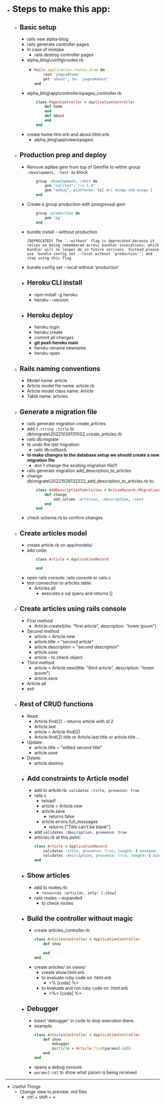 - # Steps to make this app:
    - ## Basic setup
        - rails new alpha-blog
        - rails generate controller pages
        - In case of mistake 
            - rails destroy controller pages
        - alpha_blog\config\routes.rb
            -   ```rb
                Rails.application.routes.draw do
                    root 'pages#home'
                    get 'about', to: 'pages#about'
                end 
                ```
        - alpha_blog\app\controllers\pages_controller.rb
            ```rb
                class PagesController < ApplicationController
                    def home
                    end
                    def about 
                    end
                end
            ```
        - create home.htm.erb and about.html.erb
            - alpha_blog\app\views\pages\
    - ## Production prep and deploy
        - Remove sqlitee gem from top of Gemfile to within group `:development, :test do` block
            ```rb
                group :development, :test do
                    gem "sqlite3", "~> 1.4"
                    gem "debug", platforms: %i[ mri mingw x64_mingw ]
                end
            ```  
        - Create a group production with postgressql gem
            ```rb
                group :production do
                    gem 'pg'
                end
            ```
        - bundle install --without production
            ```
            [DEPRECATED] The `--without` flag is deprecated because it relies on being remembered across bundler invocations, which bundler will no longer do in future versions. Instead please use `bundle config set --local without 'production'`, and stop using this flag
            ```
        - bundle config set --local without 'production'
        - ## Heroku CLI install
            - npm install -g heroku
            - heroku --version
        - ## Heroku deploy
            - heroku login
            - heroku create
            - commit all changes
            - **git push heroku main**
            - heroku rename newname
            - heroku open
    - ## Rails naming conventions
        - Model name: article
        - Article model file name: article.rb
        - Article model class name: Article
        - Table name: articles
    - ## Generate a migration file
        - rails generate migration create_articles
        - add `t.string :title` to db\migrate\20221026131032_create_articles.rb
        - rails db:migrate
        - to undo the last migration:
            - rails db:rollback
        - **to make changes to the database setup we should create a new migration file**
            - don`t change the existing migration file!!!
        - rails generate migration add_description_to_articles
        - change db\migrate\20221026132222_add_description_to_articles.rb to:
            ```rb
                class AddDescriptionToArticles < ActiveRecord::Migration[7.0]
                    def change
                        add_column :articles, :description, :text 
                    end
                end
            ```
        - check schema.rb to confirm changes
    - ## Create articles model
        - create article.rb on app/models/
        - add code:
            ```rb
                class Article < ApplicationRecord

                end
            ```
        - open rails console: rails console or rails c
        - test connection to articles table:
            - Articles.all
                - executes a sql query and returns []
    - ## Create articles using rails console
        - First method
            - Article.create(title: "first article", description: "lorem ipsum")
        - Second method
            - article = Article.new
            - article.title = "second article"
            - article.description = "second description"
            - article.save
            - article - to check object
        - Third method
            - article = Article.new(title: "third article", description: "lorem ipsum")
            - article.save
        - Article.all
        - exit
    - ## Rest of CRUD functions
        - Read:
            - Article.find(2) - returns article with id 2
            - Article.last
            - article = Article.find(2)
            - Article.find(2).title or Article.last.title or article.title ...
        - Update:
            - article.title = "edited second title"
            - article.save
        - Delete: 
            - article.destroy
		- ## Add constraints to Article model
			- add to article.rb:
				`validates :title, presence: true`
			- rails c
				- reload!
				- article = Article.new
				- article.save
					- returns false
				- article.errors.full_messages
					- returns ["Title can't be blank"]
			- add `validates :description, presence: true`
			- articles.rb at this point:
				```rb
				class Article < ApplicationRecord
					validates :title, presence: true, length: { minimum: 6, maximum: 100 }
					validates :description, presence: true, length: { minimum: 10, maximum: 300 }
				end
				```
		- ## Show articles
			- add to routes.rb:
				- `resources :articles, only: [:show]`
			- rails routes --expanded
				- to check routes
		- ## Build the controller without magic
			- create articles_controller.rb
				```rb
				class ArticlesController < ApplicationController
					def show
							
					end
				end
				```
			- create articles/ on views/
				- create show.html.erb
				- to evaluate ruby code on .html.erb
					- <% [code] %>
				- to evaluate and run ruby code on .html.erb
					- <%= [code] %>
		- ## Debugger
			- insert 'debugger' in code to stop execution there.
			- example:
				```rb
				class ArticlesController < ApplicationController
					def show
						debugger
						@article = Article.find(params[:id])			
					end
				end
				```
			- opens a debug console
			- `params[:id]` to show what param is being received



---

- Useful Things
    - Change view to preview .md files
        - ctrl + shift + v